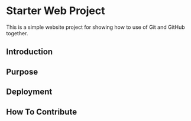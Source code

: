 # Starter Web Project

This is a simple website project for
showing how to use of Git and GitHub together.

## Introduction

## Purpose

## Deployment

## How To Contribute